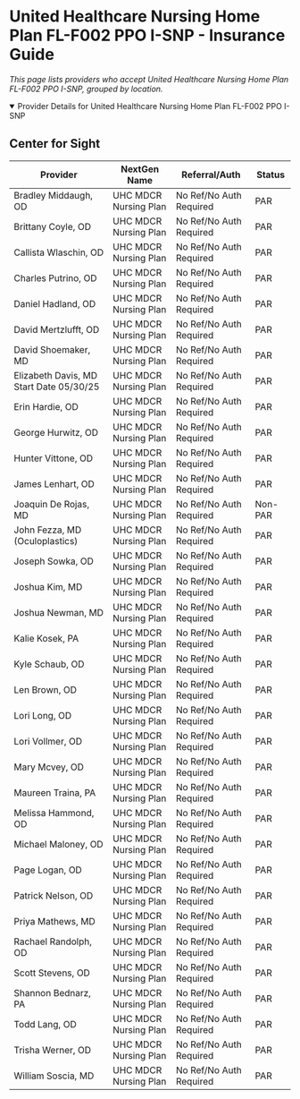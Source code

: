 # United Healthcare Nursing Home Plan FL-F002 PPO I-SNP - Insurance Guide

*This page lists providers who accept United Healthcare Nursing Home Plan FL-F002 PPO I-SNP, grouped by location.*

<details open><summary>Provider Details for United Healthcare Nursing Home Plan FL-F002 PPO I-SNP</summary>

## Center for Sight

| Provider | NextGen Name | Referral/Auth | Status |
|----------|-------------|--------------|--------|
| Bradley Middaugh, OD | UHC MDCR Nursing Plan | No Ref/No Auth Required | PAR |
| Brittany Coyle, OD | UHC MDCR Nursing Plan | No Ref/No Auth Required | PAR |
| Callista Wlaschin, OD | UHC MDCR Nursing Plan | No Ref/No Auth Required | PAR |
| Charles Putrino, OD | UHC MDCR Nursing Plan | No Ref/No Auth Required | PAR |
| Daniel Hadland, OD | UHC MDCR Nursing Plan | No Ref/No Auth Required | PAR |
| David Mertzlufft, OD | UHC MDCR Nursing Plan | No Ref/No Auth Required | PAR |
| David Shoemaker, MD | UHC MDCR Nursing Plan | No Ref/No Auth Required | PAR |
| Elizabeth Davis, MD                      Start Date 05/30/25 | UHC MDCR Nursing Plan | No Ref/No Auth Required | PAR |
| Erin Hardie, OD | UHC MDCR Nursing Plan | No Ref/No Auth Required | PAR |
| George Hurwitz, OD | UHC MDCR Nursing Plan | No Ref/No Auth Required | PAR |
| Hunter Vittone, OD | UHC MDCR Nursing Plan | No Ref/No Auth Required | PAR |
| James Lenhart, OD | UHC MDCR Nursing Plan | No Ref/No Auth Required | PAR |
| Joaquin De Rojas, MD | UHC MDCR Nursing Plan | No Ref/No Auth Required | Non-PAR |
| John Fezza, MD (Oculoplastics) | UHC MDCR Nursing Plan | No Ref/No Auth Required | PAR |
| Joseph Sowka, OD | UHC MDCR Nursing Plan | No Ref/No Auth Required | PAR |
| Joshua Kim, MD | UHC MDCR Nursing Plan | No Ref/No Auth Required | PAR |
| Joshua Newman, MD | UHC MDCR Nursing Plan | No Ref/No Auth Required | PAR |
| Kalie Kosek, PA | UHC MDCR Nursing Plan | No Ref/No Auth Required | PAR |
| Kyle Schaub, OD | UHC MDCR Nursing Plan | No Ref/No Auth Required | PAR |
| Len Brown, OD | UHC MDCR Nursing Plan | No Ref/No Auth Required | PAR |
| Lori Long, OD | UHC MDCR Nursing Plan | No Ref/No Auth Required | PAR |
| Lori Vollmer, OD | UHC MDCR Nursing Plan | No Ref/No Auth Required | PAR |
| Mary Mcvey, OD | UHC MDCR Nursing Plan | No Ref/No Auth Required | PAR |
| Maureen Traina, PA | UHC MDCR Nursing Plan | No Ref/No Auth Required | PAR |
| Melissa Hammond, OD | UHC MDCR Nursing Plan | No Ref/No Auth Required | PAR |
| Michael Maloney, OD | UHC MDCR Nursing Plan | No Ref/No Auth Required | PAR |
| Page Logan, OD | UHC MDCR Nursing Plan | No Ref/No Auth Required | PAR |
| Patrick Nelson, OD | UHC MDCR Nursing Plan | No Ref/No Auth Required | PAR |
| Priya Mathews, MD | UHC MDCR Nursing Plan | No Ref/No Auth Required | PAR |
| Rachael Randolph, OD | UHC MDCR Nursing Plan | No Ref/No Auth Required | PAR |
| Scott Stevens, OD | UHC MDCR Nursing Plan | No Ref/No Auth Required | PAR |
| Shannon Bednarz, PA | UHC MDCR Nursing Plan | No Ref/No Auth Required | PAR |
| Todd Lang, OD | UHC MDCR Nursing Plan | No Ref/No Auth Required | PAR |
| Trisha Werner, OD | UHC MDCR Nursing Plan | No Ref/No Auth Required | PAR |
| William Soscia, MD | UHC MDCR Nursing Plan | No Ref/No Auth Required | PAR |

</details>

